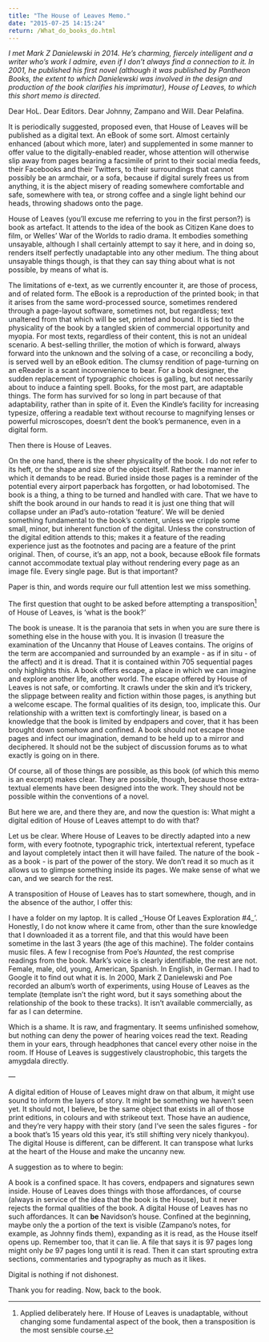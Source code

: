 ```yaml
---
title: "The House of Leaves Memo."
date: "2015-07-25 14:15:24"
return: /What_do_books_do.html
---
```


*I met Mark Z Danielewski in 2014. He’s charming, fiercely intelligent
and a writer who’s work I admire, even if I don’t always find a
connection to it. In 2001, he published his first novel (although it was
published by Pantheon Books, the extent to which Danielewski was
involved in the design and production of the book clarifies his
imprimatur), House of Leaves, to which this short memo is directed*.

Dear HoL. Dear Editors. Dear Johnny, Zampano and Will. Dear Pelafina.

It is periodically suggested, proposed even, that House of Leaves will
be published as a digital text. An eBook of some sort. Almost certainly
enhanced (about which more, later) and supplemented in some manner to
offer value to the digitally-enabled reader, whose attention will
otherwise slip away from pages bearing a facsimile of print to their
social media feeds, their Facebooks and their Twitters, to their
surroundings that cannot possibly be an armchair, or a sofa, because if
digital surely frees us from anything, it is the abject misery of
reading somewhere comfortable and safe, somewhere with tea, or strong
coffee and a single light behind our heads, throwing shadows onto the
page.

House of Leaves (you’ll excuse me referring to you in the first person?)
is book as artefact. It attends to the idea of the book as Citizen Kane
does to film, or Welles’ War of the Worlds to radio drama. It embodies
something unsayable, although I shall certainly attempt to say it here,
and in doing so, renders itself perfectly unadaptable into any other
medium. The thing about unsayable things though, is that they can say
thing about what is not possible, by means of what is.

The limitations of e-text, as we currently encounter it, are those of
process, and of related form. The eBook is a reproduction of the printed
book; in that it arises from the same word-processed source, sometimes
rendered through a page-layout software, sometimes not, but regardless;
text unaltered from that which will be set, printed and bound. It is
tied to the physicality of the book by a tangled skien of commercial
opportunity and myopia. For most texts, regardless of their content,
this is not an unideal scenario. A best-selling thriller, the motion of
which is forward, always forward into the unknown and the solving of a
case, or reconciling a body, is served well by an eBook edition. The
clumsy rendition of page-turning on an eReader is a scant inconvenience
to bear. For a book designer, the sudden replacement of typographic
choices is galling, but not necessarily about to induce a fainting
spell. Books, for the most part, are adaptable things. The form has
survived for so long in part because of that adaptability, rather than
in spite of it. Even the Kindle’s facility for increasing typesize,
offering a readable text without recourse to magnifying lenses or
powerful microscopes, doesn’t dent the book’s permanence, even in a
digital form.

Then there is House of Leaves.

On the one hand, there is the sheer physicality of the book. I do not
refer to its heft, or the shape and size of the object itself. Rather
the manner in which it demands to be read. Buried inside those pages is
a reminder of the potential every airport paperback has forgotten, or
had lobotomised. The book is a thing, a thing to be turned and handled
with care. That we have to shift the book around in our hands to read it
is just one thing that will collapse under an iPad’s auto-rotation
‘feature’. We will be denied something fundamental to the book’s
content, unless we cripple some small, minor, but inherent function of
the digital. Unless the construction of the digital edition attends to
this; makes it a feature of the reading experience just as the footnotes
and pacing are a feature of the print original. Then, of course, it’s an
app, not a book, because eBook file formats cannot accommodate textual
play without rendering every page as an image file. Every single page.
But is that important?

Paper is thin, and words require our full attention lest we miss
something.

The first question that ought to be asked before attempting a
transposition[^1] of House of Leaves, is ‘what is the book?’

The book is unease. It is the paranoia that sets in when you are sure
there is something else in the house with you. It is invasion (I
treasure the examination of the Uncanny that House of Leaves contains.
The origins of the term are accompanied and surrounded by an example -
as if in situ - of the affect) and it is dread. That it is contained
within 705 sequential pages only highlights this. A book offers escape,
a place in which we can imagine and explore another life, another world.
The escape offered by House of Leaves is not safe, or comforting. It
crawls under the skin and it’s trickery, the slippage between reality
and fiction within those pages, is anything but a welcome escape. The
formal qualities of its design, too, implicate this. Our relationship
with a written text is comfortingly linear, is based on a knowledge that
the book is limited by endpapers and cover, that it has been brought
down somehow and confined. A book should not escape those pages and
infect our imagination, demand to be held up to a mirror and deciphered.
It should not be the subject of discussion forums as to what exactly is
going on in there.

Of course, all of those things are possible, as this book (of which this
memo is an excerpt) makes clear. They are possible, though, because
those extra-textual elements have been designed into the work. They
should not be possible within the conventions of a novel.

But here we are, and there they are, and now the question is: What might
a digital edition of House of Leaves attempt to do with that?

Let us be clear. Where House of Leaves to be directly adapted into a new
form, with every footnote, typographic trick, intertextual referent,
typeface and layout completely intact then it will have failed. The
nature of the book - as a book - is part of the power of the story. We
don’t read it so much as it allows us to glimpse something inside its
pages. We make sense of what we can, and we search for the rest.

A transposition of House of Leaves has to start somewhere, though, and
in the absence of the author, I offer this:

I have a folder on my laptop. It is called \_‘House Of Leaves
Exploration \#4\_’. Honestly, I do not know where it came from, other
than the sure knowledge that I downloaded it as a torrent file, and that
this would have been sometime in the last 3 years (the age of this
machine). The folder contains music files. A few I recognise from Poe’s
*Haunted*, the rest comprise readings from the book. Mark’s voice is
clearly identifiable, the rest are not. Female, male, old, young,
American, Spanish. In English, in German. I had to Google it to find out
what it is. In 2000, Mark Z Danielewski and Poe recorded an album’s
worth of experiments, using House of Leaves as the template (template
isn’t the right word, but it says something about the relationship of
the book to these tracks). It isn’t available commercially, as far as I
can determine.

Which is a shame. It is raw, and fragmentary. It seems unfinished
somehow, but nothing can deny the power of hearing voices read the text.
Reading them in your ears, through headphones that cancel every other
noise in the room. If House of Leaves is suggestively claustrophobic,
this targets the amygdala directly.

—

A digital edition of House of Leaves might draw on that album, it might
use sound to inform the layers of story. It might be something we
haven’t seen yet. It should not, I believe, be the same object that
exists in all of those print editions, in colours and with strikeout
text. Those have an audience, and they’re very happy with their story
(and I’ve seen the sales figures - for a book that’s 15 years old this
year, it’s still shifting very nicely thankyou). The digital House is
different, can be different. It can transpose what lurks at the heart of
the House and make the uncanny new.

A suggestion as to where to begin:

A book is a confined space. It has covers, endpapers and signatures sewn
inside. House of Leaves does things with those affordances, of course
(always in service of the idea that the book is the House), but it never
rejects the formal qualities of the book. A digital House of Leaves has
no such affordances. It can **be** Navidson’s house. Confined at the
beginning, maybe only the a portion of the text is visible (Zampano’s
notes, for example, as Johnny finds them), expanding as it is read, as
the House itself opens up. Remember too, that it can lie. A file that
says it is 97 pages long might only *be* 97 pages long until it is read.
Then it can start sprouting extra sections, commentaries and typography
as much as it likes.

Digital is nothing if not dishonest.

Thank you for reading. Now, back to the book.

[^1]: Applied deliberately here. If House of Leaves is unadaptable,
without changing some fundamental aspect of the book, then a
transposition is the most sensible course.

